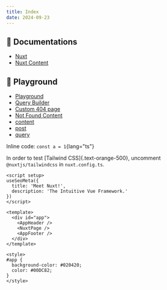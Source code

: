 ```yaml
---
title: Index
date: 2024-09-23
---
```


## 🎨 Documentations

- [Nuxt](/nuxt/getting-started/introduction)
- [Nuxt Content](/content-v2/getting-started/installation)

## 🎨 Playground

- [Playground](/playground)
- [Query Builder](/query-playground)
- [Custom 404 page](/404)
- [Not Found Content](/not-found-content)
- [content](/real-content/content)
- [post](/real-content/post)
- [query](/real-content/query)

Inline code: `const a = 1`{lang="ts"}

In order to test [Tailwind CSS]{.text-orange-500}, uncomment `@nuxtjs/tailwindcss` in `nuxt.config.ts`.

```vue [app.vue]
<script setup>
useSeoMeta({
  title: 'Meet Nuxt!',
  description: 'The Intuitive Vue Framework.'
})
</script>

<template>
  <div id="app">
    <AppHeader />
    <NuxtPage />
    <AppFooter />
  </div>
</template>

<style>
#app {
  background-color: #020420;
  color: #00DC82;
}
</style>
```
